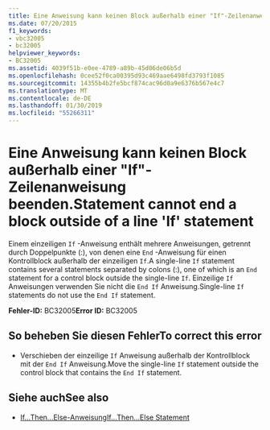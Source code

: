 ```yaml
---
title: Eine Anweisung kann keinen Block außerhalb einer "If"-Zeilenanweisung beenden.
ms.date: 07/20/2015
f1_keywords:
- vbc32005
- bc32005
helpviewer_keywords:
- BC32005
ms.assetid: 4039f51b-e0ee-4789-a89b-45d06de06b5d
ms.openlocfilehash: 0cee52f0ca00395d93c469aae6498fd3793f1085
ms.sourcegitcommit: 14355b4b2fe5bcf874cac96d0a9e6376b567e4c7
ms.translationtype: MT
ms.contentlocale: de-DE
ms.lasthandoff: 01/30/2019
ms.locfileid: "55266311"
---
```

# <a name="statement-cannot-end-a-block-outside-of-a-line-if-statement"></a><span data-ttu-id="fc364-102">Eine Anweisung kann keinen Block außerhalb einer "If"-Zeilenanweisung beenden.</span><span class="sxs-lookup"><span data-stu-id="fc364-102">Statement cannot end a block outside of a line 'If' statement</span></span>
<span data-ttu-id="fc364-103">Einem einzeiligen `If` -Anweisung enthält mehrere Anweisungen, getrennt durch Doppelpunkte (:), von denen eine `End` -Anweisung für einen Kontrollblock außerhalb der einzeiligen `If`.</span><span class="sxs-lookup"><span data-stu-id="fc364-103">A single-line `If` statement contains several statements separated by colons (:), one of which is an `End` statement for a control block outside the single-line `If`.</span></span> <span data-ttu-id="fc364-104">Einzeilige `If` Anweisungen verwenden Sie nicht die `End If` Anweisung.</span><span class="sxs-lookup"><span data-stu-id="fc364-104">Single-line `If` statements do not use the `End If` statement.</span></span>  
  
 <span data-ttu-id="fc364-105">**Fehler-ID:** BC32005</span><span class="sxs-lookup"><span data-stu-id="fc364-105">**Error ID:** BC32005</span></span>  
  
## <a name="to-correct-this-error"></a><span data-ttu-id="fc364-106">So beheben Sie diesen Fehler</span><span class="sxs-lookup"><span data-stu-id="fc364-106">To correct this error</span></span>  
  
-   <span data-ttu-id="fc364-107">Verschieben der einzeilige `If` Anweisung außerhalb der Kontrollblock mit der `End If` Anweisung.</span><span class="sxs-lookup"><span data-stu-id="fc364-107">Move the single-line `If` statement outside the control block that contains the `End If` statement.</span></span>  
  
## <a name="see-also"></a><span data-ttu-id="fc364-108">Siehe auch</span><span class="sxs-lookup"><span data-stu-id="fc364-108">See also</span></span>
- [<span data-ttu-id="fc364-109">If...Then...Else-Anweisung</span><span class="sxs-lookup"><span data-stu-id="fc364-109">If...Then...Else Statement</span></span>](../../../visual-basic/language-reference/statements/if-then-else-statement.md)
